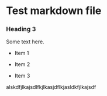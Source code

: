 # Test markdown file
<!-- this next thing should violate rule MD001 -->
### Heading 3
Some text here.        

<!-- this unordered list should violate rule MD004 -->
* Item 1     
+ Item 2
- Item 3

alskdfjlkajsdlfkjlkasjdflkjasldkfjlkajsdf
